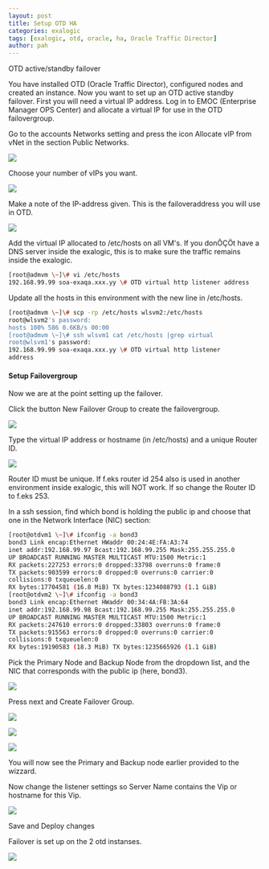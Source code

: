 ```yaml
---
layout: post
title: Setup OTD HA
categories: exalogic
tags: [exalogic, otd, oracle, ha, Oracle Traffic Director]
author: pah
---
```


OTD active/standby failover

You have installed OTD (Oracle Traffic Director), configured nodes and
created an instance. Now you want to set up an OTD active standby
failover. First you will need a virtual IP address. Log in to EMOC
(Enterprise Manager OPS Center) and allocate a virtual IP for use in the
OTD failovergroup.

Go to the accounts Networks setting and press the icon Allocate vIP from
vNet in the section Public Networks.

![](/images/2015-05-08-setup-otd-ha/otd_ha_VIP1.png)

Choose your number of vIPs you want.

![](/images/2015-05-08-setup-otd-ha/otd_ha_VIP2.png)

Make a note of the IP-address given. This is the failoveraddress you
will use in OTD.

![](/images/2015-05-08-setup-otd-ha/otd_ha_VIP3.png)

Add the virtual IP allocated to /etc/hosts on all VM's. If you donÔÇÖt
have a DNS server inside the exalogic, this is to make sure the traffic
remains inside the exalogic.

```bash
[root@admvm \~]\# vi /etc/hosts
192.168.99.99 soa-exaqa.xxx.yy \# OTD virtual http listener address

```

Update all the hosts in this environment with the new line in
/etc/hosts.

```bash
[root@admvm \~]\# scp -rp /etc/hosts wlsvm2:/etc/hosts
root@wlsvm2's password:
hosts 100% 586 0.6KB/s 00:00
[root@admvm \~]\# ssh wlsvm1 cat /etc/hosts |grep virtual
root@wlsvm1's password:
192.168.99.99 soa-exaqa.xxx.yy \# OTD virtual http listener
address

```


#### Setup Failovergroup

Now we are at the point setting up the failover.

Click the button New Failover Group to create the failovergroup.

![](/images/2015-05-08-setup-otd-ha/otd_ha1.png)

Type the virtual IP address or hostname (in /etc/hosts) and a unique
Router ID.

![](/images/2015-05-08-setup-otd-ha/otd_ha2.png)

Router ID must be unique. If f.eks router id 254 also is used in another
environment inside exalogic, this will NOT work. If so change the Router
ID to f.eks 253.

In a ssh session, find which bond is holding the public ip and choose
that one in the Network Interface (NIC) section:

```bash
[root@otdvm1 \~]\# ifconfig -a bond3
bond3 Link encap:Ethernet HWaddr 00:24:4E:FA:A3:74
inet addr:192.168.99.97 Bcast:192.168.99.255 Mask:255.255.255.0
UP BROADCAST RUNNING MASTER MULTICAST MTU:1500 Metric:1
RX packets:227253 errors:0 dropped:33798 overruns:0 frame:0
TX packets:903599 errors:0 dropped:0 overruns:0 carrier:0
collisions:0 txqueuelen:0
RX bytes:17704581 (16.8 MiB) TX bytes:1234088793 (1.1 GiB)
[root@otdvm2 \~]\# ifconfig -a bond3
bond3 Link encap:Ethernet HWaddr 00:34:4A:FB:3A:64
inet addr:192.168.99.98 Bcast:192.168.99.255 Mask:255.255.255.0
UP BROADCAST RUNNING MASTER MULTICAST MTU:1500 Metric:1
RX packets:247610 errors:0 dropped:33803 overruns:0 frame:0
TX packets:915563 errors:0 dropped:0 overruns:0 carrier:0
collisions:0 txqueuelen:0
RX bytes:19190583 (18.3 MiB) TX bytes:1235665926 (1.1 GiB)
```

Pick the Primary Node and Backup Node from the dropdown list, and the
NIC that corresponds with the public ip (here, bond3).

![](/images/2015-05-08-setup-otd-ha/otd_ha3.png)

Press next and Create Failover Group.

![](/images/2015-05-08-setup-otd-ha/otd_ha4.png)

![](/images/2015-05-08-setup-otd-ha/otd_ha5.png)

![](/images/2015-05-08-setup-otd-ha/otd_ha5b.png)

You will now see the Primary and Backup node earlier provided to the
wizzard.

Now change the listener settings so Server Name contains the Vip or
hostname for this Vip.

![](/images/2015-05-08-setup-otd-ha/otd_ha6.png)

Save and Deploy changes

Failover is set up on the 2 otd instanses.

![](/images/2015-05-08-setup-otd-ha/otd_ha7.png)
